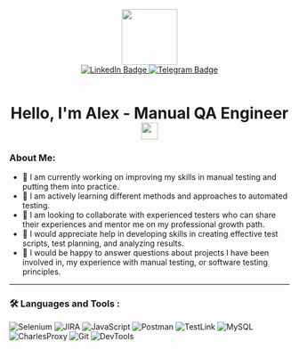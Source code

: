 <div id="header" align="center">
  <img src="https://media.giphy.com/media/qAXDUie0dPweocOvnw/giphy.gif" width="100"/>
</div>
<div id="badges" align="center">
  <a href="https://www.linkedin.com/in/aleksandr-potapov-213b32240/">
    <img src="https://img.shields.io/badge/LinkedIn-blue?style=for-the-badge&logo=linkedin&logoColor=white" alt="LinkedIn Badge"/>
  </a>
  <a href="https://t.me/j3qq4tpx47">
    <img src="https://img.shields.io/badge/Telegram-blue?style=for-the-badge&logo=telegram&logoColor=white" alt="Telegram Badge"/>
  </a>
</div>

<p align="center">
  <img align="middle" src="https://komarev.com/ghpvc/?username=your-github-alpgh&style=flat-square&color=blue" alt=""/>
</p>

<h1 align="center">
  Hello, I'm Alex - Manual QA Engineer
  <img src="https://media.giphy.com/media/hvRJCLFzcasrR4ia7z/giphy.gif" width="30px"/>
</h1>

<h3> About Me: </h3>

- 🔭 I am currently working on improving my skills in manual testing and putting them into practice.
- 🌱 I am actively learning different methods and approaches to automated testing.
- 👯 I am looking to collaborate with experienced testers who can share their experiences and mentor me on my professional growth path.
- 🤔 I would appreciate help in developing skills in creating effective test scripts, test planning, and analyzing results.
- 💬 I would be happy to answer questions about projects I have been involved in, my experience with manual testing, or software testing principles.
---

### :hammer_and_wrench: Languages and Tools :
![Selenium](https://img.shields.io/badge/Selenium-%23008080.svg?style=for-the-badge&logo=selenium&logoColor=white)
![JIRA](https://img.shields.io/badge/JIRA-%230052CC.svg?style=for-the-badge&logo=jira&logoColor=white)
![JavaScript](https://img.shields.io/badge/JavaScript-%23F7DF1E.svg?style=for-the-badge&logo=javascript&logoColor=black)
![Postman](https://img.shields.io/badge/Postman-%23FF6C37.svg?style=for-the-badge&logo=postman&logoColor=white)
![TestLink](https://img.shields.io/badge/TestLink-%23316192.svg?style=for-the-badge&logo=postgresql&logoColor=white)
![MySQL](https://img.shields.io/badge/MySQL-%234479A1.svg?style=for-the-badge&logo=mysql&logoColor=white)
![CharlesProxy](https://img.shields.io/badge/TestRail-%23FF4646.svg?style=for-the-badge&logo=testrail&logoColor=white)
![Git](https://img.shields.io/badge/Git-%23F05032.svg?style=for-the-badge&logo=git&logoColor=white)
![DevTools](https://img.shields.io/badge/DevTools-%2385EA2D.svg?style=for-the-badge&logo=swagger&logoColor=black)
